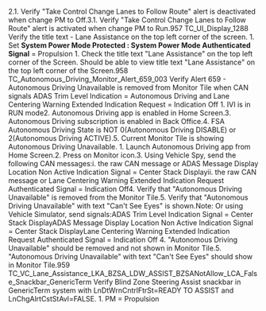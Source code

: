 2.1. Verify "Take Control Change Lanes to Follow Route" alert is deactivated when change PM to Off.3.1. Verify "Take Control Change Lanes to Follow Route" alert is activated when change PM to Run.957 TC_UI_Display_1288 Verify the title text - Lane Assistance on the top left corner of the screen. 1. Set **System Power Mode Protected : System Power Mode Authenticated Signal** = Propulsion 1. Check the title text "Lane Assistance" on the top left corner of the Screen. Should be able to view title text "Lane Assistance" on the top left corner of the Screen.958 TC_Autonomous_Driving_Monitor_Alert_659_003 Verify Alert 659 - Autonomous Driving Unavailable is removed from Monitor Tile when CAN signals ADAS Trim Level Indication = Autonomous Driving and Lane Centering Warning Extended Indication Request = Indication Off 1. IVI is in RUN mode2. Autonomous Driving app is enabled in Home Screen.3. Autonomous Driving subscription is enabled in Back Office.4. FSA Autonomous Driving State is NOT 0(Autonomous Driving DISABLE) or 2(Autonomous Driving ACTIVE).5. Current Monitor Tile is showing Autonomous Driving Unavailable. 1. Launch Autonomous Driving app from Home Screen.2. Press on Monitor icon.3. Using Vehicle Spy, send the following CAN messages:i. the raw CAN message or ADAS Message Display Location Non Active Indication Signal = Center Stack Displayii. the raw CAN message or Lane Centering Warning Extended Indication Request Authenticated Signal = Indication Off4. Verify that "Autonomous Driving Unavailable" is removed from the Monitor Tile.5. Verify that "Autonomous Driving Unavailable" with text "Can't See Eyes" is shown.Note: Or using Vehicle Simulator, send signals:ADAS Trim Level Indication Signal = Center Stack DisplayADAS Message Display Location Non Active Indication Signal = Center Stack DisplayLane Centering Warning Extended Indication Request Authenticated Signal = Indication Off 4. "Autonomous Driving Unavailable" should be removed and not shown in Monitor Tile.5. "Autonomous Driving Unavailable" with text "Can't See Eyes" should show in Monitor Tile.959 TC_VC_Lane_Assistance_LKA_BZSA_LDW_ASSIST_BZSANotAllow_LCA_False_Snackbar_GenericTerm Verify Blind Zone Steering Assist snackbar in GenericTerm system with LnDtWrnCntrlFtrSt=READY TO ASSIST and LnChgAlrtCstStAvl=FALSE. 1. PM = Propulsion